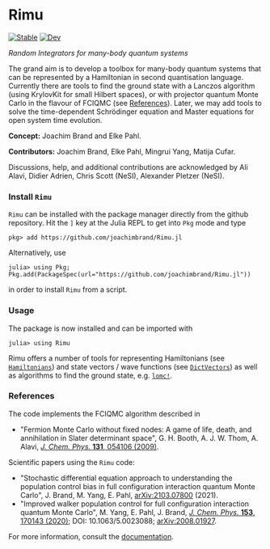 # Rimu

[![Stable](https://img.shields.io/badge/docs-stable-blue.svg)](https://joachimbrand.github.io/Rimu.jl/)
[![Dev](https://img.shields.io/badge/docs-dev-blue.svg)](https://joachimbrand.github.io/Rimu.jl/dev/)

*Random Integrators for many-body quantum systems*

The grand aim is to develop a toolbox for many-body quantum systems that can be
represented by a Hamiltonian in second quantisation language. Currently
there
are tools to find the ground state with a Lanczos algorithm
(using KrylovKit for small Hilbert spaces), or with projector
quantum Monte Carlo in the flavour of FCIQMC (see [References](@ref)).
Later, we may add tools to solve the
time-dependent Schrödinger equation and Master equations for open system
time evolution.

**Concept:** Joachim Brand and Elke Pahl.

**Contributors:** Joachim Brand, Elke Pahl, Mingrui Yang, Matija Cufar.

Discussions, help, and additional contributions are acknowledged by Ali Alavi,
Didier Adrien, Chris Scott (NeSI), Alexander Pletzer (NeSI).

### Install `Rimu`

`Rimu` can be installed with the package manager directly from the github
repository. Hit the `]` key at the Julia REPL to get into `Pkg` mode and
type
```julia-repl
pkg> add https://github.com/joachimbrand/Rimu.jl
```
Alternatively, use
```julia-repl
julia> using Pkg; Pkg.add(PackageSpec(url="https://github.com/joachimbrand/Rimu.jl"))
```
in order to install `Rimu` from a script.

### Usage

The package is now installed and can be imported with
```julia-repl
julia> using Rimu
```
Rimu offers a number of tools for representing Hamiltonians (see
[`Hamiltonians`](@ref)) and state vectors / wave functions (see [`DictVectors`](@ref))
as well as algorithms to find the ground state, e.g. [`lomc!`](@ref).


### References
The code implements the FCIQMC algorithm described in
- "Fermion Monte Carlo without fixed nodes: A game of life, death, and annihilation in Slater determinant space", G. H. Booth, A. J. W. Thom, A. Alavi, [*J. Chem. Phys.* **131**, 054106 (2009)](https://doi.org/10.1063/1.3193710).

Scientific papers using the `Rimu` code:
- "Stochastic differential equation approach to understanding the population control bias in full configuration interaction quantum Monte Carlo", J. Brand, M. Yang, E. Pahl, [arXiv:2103.07800](http://arxiv.org/abs/2103.07800) (2021).
- "Improved walker population control for full configuration interaction quantum Monte Carlo", M. Yang, E. Pahl, J. Brand, [*J. Chem. Phys.* **153**, 170143 (2020)](https://doi.org/10.1063/5.0023088); DOI: 10.1063/5.0023088; [arXiv:2008.01927](https://arxiv.org/abs/2008.01927).

For more information, consult the [documentation](https://joachimbrand.github.io/Rimu.jl/dev/).
